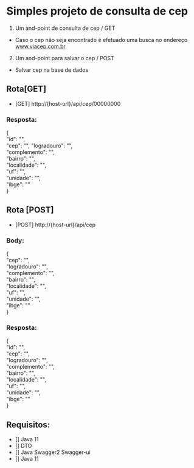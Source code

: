 # Simples projeto de consulta de cep

1. Um and-point de consulta de cep / GET
- Caso o cep não seja encontrado é efetuado uma busca no endereço www.viacep.com.br
2. Um and-point para salvar o cep / POST
- Salvar cep na base de dados

## Rota[GET]
- [GET] http://{host-url}/api/cep/00000000

### Resposta:
{<br>
	"id": "",<br>
	"cep": "",
	"logradouro": "",<br>
	"complemento": "",<br>
	"bairro": "",<br>
	"localidade": "",<br>
	"uf": "",<br>
	"unidade": "",<br>
	"ibge": ""<br>
}

## Rota [POST]
- [POST] http://{host-url}/api/cep

### Body:
{<br>
	"cep": "",<br>
	"logradouro": "",<br>
	"complemento": "",<br>
	"bairro": "",<br>
	"localidade": "",<br>
	"uf": "",<br>
	"unidade": "",<br>
	"ibge": ""<br>
}

### Resposta:
{<br>
	"id": "",<br>
	"cep": "",<br>
	"logradouro": "",<br>
	"complemento": "",<br>
	"bairro": "",<br>
	"localidade": "",<br>
	"uf": "",<br>
	"unidade": "",<br>
	"ibge": ""<br>
}

## Requisitos:
- [] Java 11<br>
- [] DTO<br>
- [] Java Swagger2 Swagger-ui<br>
- [] Java 11
